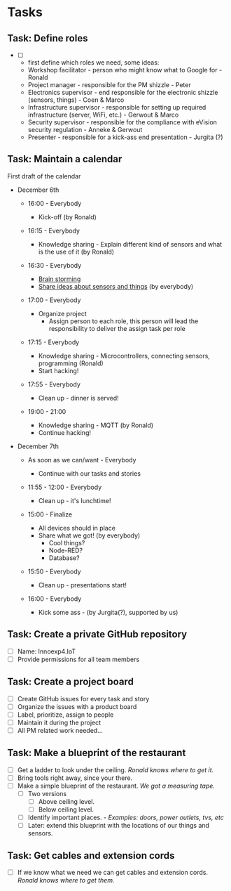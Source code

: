 # Tasks

## Task: Define roles

- [ ] - first define which roles we need, some ideas:
  - Workshop facilitator - person who might know what to Google for - Ronald
  - Project manager - responsible for the PM shizzle - Peter
  - Electronics supervisor - end responsible for the electronic shizzle (sensors, things) - Coen & Marco
  - Infrastructure supervisor - responsible for setting up required infrastructure (server, WiFi, etc.) - Gerwout & Marco 
  - Security supervisor - responsible for the compliance with eVision security regulation - Anneke & Gerwout
  - Presenter - responsible for a kick-ass end presentation - Jurgita (?)

## Task: Maintain a calendar

First draft of the calendar

- December 6th
  - 16:00 - Everybody
    - Kick-off (by Ronald)

  - 16:15 - Everybody
    - Knowledge sharing - Explain different kind of sensors and what is the use of it (by Ronald)

  - 16:30 - Everybody
    - [Brain storming](https://github.com/rovale/Innoexp4/blob/master/docs/Stories.md#epic-story-define-the-sensors)
    - [Share ideas about sensors and things](https://github.com/rovale/Innoexp4/blob/master/docs/Stories.md#add-stories-for-every-idea) (by everybody)
  
  - 17:00 - Everybody
    - Organize project
	  - Assign  person to each role, this person will lead the responsibility to deliver the assign task per role

  - 17:15 - Everybody
	  - Knowledge sharing - Microcontrollers, connecting sensors, programming (Ronald)
    - Start hacking!

  - 17:55 - Everybody
    - Clean up - dinner is served!

  - 19:00 - 21:00
	  - Knowledge sharing - MQTT (by Ronald)
    - Continue hacking!

- December 7th
  - As soon as we can/want - Everybody
    - Continue with our tasks and stories
	  
  - 11:55 - 12:00 - Everybody
    - Clean up - it's lunchtime!
	
  - 15:00 - Finalize
    - All devices should in place 
    - Share what we got! (by everybody)
      - Cool things?
      - Node-RED?
      - Database?
  
  - 15:50 - Everybody
    - Clean up - presentations start!
  
  - 16:00 - Everybody
    - Kick some ass - (by Jurgita(?), supported by us)

## Task: Create a private GitHub repository

- [ ] Name: Innoexp4.IoT
- [ ] Provide permissions for all team members

## Task: Create a project board

- [ ] Create GitHub issues for every task and story
- [ ] Organize the issues with a product board
- [ ] Label, prioritize, assign to people
- [ ] Maintain it during the project
- [ ] All PM related work needed...

## Task: Make a blueprint of the restaurant

- [ ] Get a ladder to look under the ceiling. *Ronald knows where to get it.*
- [ ] Bring tools right away, since your there.
- [ ] Make a simple blueprint of the restaurant. *We got a measuring tape.*
  - [ ] Two versions
    - [ ] Above ceiling level.
    - [ ] Below ceiling level.
  - [ ] Identify important places. - *Examples: doors, power outlets, tvs, etc* 
  - [ ] Later: extend this blueprint with the locations of our things and sensors.

## Task: Get cables and extension cords

- [ ] If we know what we need we can get cables and extension cords. *Ronald knows where to get them.*
